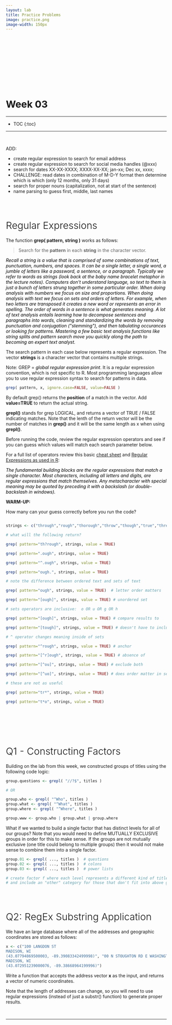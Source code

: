```yaml
---
layout: lab
title: Practice Problems 
image: practice.png
image-width: 150px
---
```


<div class = "uk-container uk-container-small">

<br>
<br>


# Week 03

-----------------------

* TOC
{:toc}

-----------------------

<br>
  

ADD: 
  
* create regular expression to search for email address
* create regular expression to search for social media handles (@xxx)  
* search for dates XX-XX-XXXX; XXXX-XX-XX; jan-xx; Dec xx, xxxx;
* CHALLENGE: read dates in combination of M-D-Y format then determine which is which (only 12 months, only 31 days)
* search for proper nouns (capitalization, not at start of the sentence) 
* name parsing to guess first, middle, last names 
  
  
## Regular Expressions

The function **grep( pattern, string )** works as follows:

> Search for the **pattern** in each **string** in the character vector. 

*Recall a string is a value that is comprised of some combinations of text, punctuation, numbers, and spaces. It can be a single letter, a single word, a jumble of letters like a password, a sentence, or a paragraph. Typically we refer to words as strings (look back at the baby name bracelet metaphor in the lecture notes). Computers don't understand language, so text to them is just a bunch of letters strung together in some particular order. When doing analysis with numbers we focus on size and proportions. When doing analysis with text we focus on sets and orders of letters. For example, when two letters are transposed it creates a new word or represents an error in spelling. The order of words in a sentence is what generates meaning. A lot of text analysis entails learning how to decompose sentences and paragraphs into words, cleaning and standardizing the words by removing punctuation and conjugation ("stemming"), and then tabulating occurances or looking for patterns. Mastering a few basic text analysis functions like string splits and pattern search move you quickly along the path to becoming an expert text analyst.* 

The search pattern in each case below represents a regular expression. The vector **strings** is a character vector that contains multiple strings.

Note: GREP = _global regular expression print_. It is a regular expression convention, which is not specific to R. Most programming languages allow you to use regular expression syntax to search for patterns in data. 

```r
grep( pattern, x, ignore.case=FALSE, value=FALSE )
```

By default grep() returns the **position** of a match in the vector. Add **value=TRUE** to return the actual string. 

**grepl()** stands for grep LOGICAL, and returns a vector of TRUE / FALSE indicating matches. Note that the lenth of the return vector will be the number of matches in **grep()** and it will be the same length as x when using **grepl()**. 

Before running the code, review the regular expression operators and see if you can guess which values will match each search parameter below. 

For a full list of operators review this basic [cheat sheet](https://github.com/DS4PS/cpp-527-spr-2020/raw/master/lectures/regular-expressions%20one-page-cheat-sheet.pdf) and [Regular Expressions as used in R](https://stat.ethz.ch/R-manual/R-devel/library/base/html/regex.html#:~:text=Two%20types%20of%20regular%20expressions,use%20a%20literal%20regular%20expression.):

*The fundamental building blocks are the regular expressions that match a single character. Most characters, including all letters and digits, are regular expressions that match themselves. Any metacharacter with special meaning may be quoted by preceding it with a backslash (or double-backslash in windows).*

**WARM-UP:** 
  
How many can your guess correctly before you run the code? 

```r

strings <- c("through","rough","thorough","throw","though","true","threw","thought","thru","trough")

# what will the following return? 

grep( pattern="th?rough", strings, value = TRUE)

grep( pattern=".ough", strings, value = TRUE)

grep( pattern="^.ough", strings, value = TRUE)

grep( pattern="ough.", strings, value = TRUE)

# note the difference between ordered text and sets of text

grep( pattern="ough", strings, value = TRUE)  # letter order matters

grep( pattern="[ough]", strings, value = TRUE) # unordered set

# sets operators are inclusive:  o OR u OR g OR h 

grep( pattern="[ough]", strings, value = TRUE) # compare results to

grep( pattern="[tough]", strings, value = TRUE) # doesn't have to include t

# ^ operator changes meaning inside of sets

grep( pattern="^rough", strings, value = TRUE) # anchor

grep( pattern="[^r]ough", strings, value = TRUE) # absence of

grep( pattern="[^ou]", strings, value = TRUE) # exclude both

grep( pattern="[^uo]", strings, value = TRUE) # does order matter in sets? 

# these are not as useful

grep( pattern="tr*", strings, value = TRUE)

grep( pattern="t*o", strings, value = TRUE)
```

<br>
<br>


## Q1 - Constructing Factors

Building on the lab from this week, we constructed groups of titles using the following code logic:  

```r
group.questions <- grepl( "//?$", titles )

# OR 

group.who <- grepl( "^Who", titles )
group.what <- grepl( "^What", titles )
group.where <- grepl( "^Where", titles )

group.www <- group.who | group.what | group.where 
```

What if we wanted to build a single factor that has distinct levels for all of our groups? Note that you would need to define MUTUALLY EXCLUSIVE groups in order for this to make sense. If the groups are not mutually exclusive (one title could belong to multiple groups) then it would not make sense to combine them into a single factor. 

```r
group.01 <- grepl( ..., titles )  # questions
group.02 <- grepl( ..., titles )  # colons 
group.03 <- grepl( ..., titles )  # power lists

# create factor f where each level represents a different kind of title
# and include an "other" category for those that don't fit into above groups
```



## Q2: RegEx Substring Application

We have an large database where all of the addresses and geographic coordinates are stored as follows:

```r
x <- c("100 LANGDON ST
MADISON, WI
(43.07794869500003, -89.39083342499998)", "00 N STOUGHTON RD E WASHINGTON AVE
MADISON, WI
(43.072951239000076, -89.38668964199996)")
```

Write a function that accepts the address vector **x** as the input, and returns a vector of numeric coordinates.

Note that the length of addresses can change, so you will need to use regular expressions (instead of just a substr() function) to generate proper results. 

  


  
<br>
<hr>
<br>

</div>
 
<style>
em {
    color: black;
} 
  
h1{
  font-size:calc(2em + 0.25vw) !important;
  margin-top:160px !important;
  margin-bottom:20px;
  } 
  
h2{
  font-size:calc(2em + 0.25vw) !important;
  font-weight:300;
  margin-top:80px !important;
  margin-bottom:20px;
  } 

h3{
  font-size:calc(1.4em + 0.25vw);
  font-weight:300;
  margin-top:40px !important;
  margin-bottom:10px;} 
   

ul a:hover {
  color: #337ab7;
  text-decoration: none;
  font-weight: normal;
} 

#markdown-toc ul {
  font-size:calc(0.85em + 0.25vw);
  line-height:1.2;
  font-weight: bold;
} 
#markdown-toc ul li {
  list-style-type: disc !important;
  font-size:calc(0.65em + 0.25vw);
  line-height:1.2;
  margin-left: 20px;
}  
#markdown-toc a {
  color: black;
  font-size:calc(0.65em + 0.25vw);
  line-height:1.2;
  font-weight: normal;
}  
#markdown-toc a:hover {
    color: black;
    text-decoration: none;
    font-weight: bold;
}

</style>

